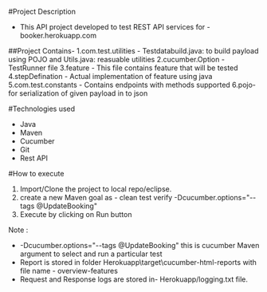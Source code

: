 #Project Description
- This API project developed to test REST API services for - booker.herokuapp.com

##Project Contains- 
	1.com.test.utilities - Testdatabuild.java: to build payload using POJO and Utils.java:	reasuable utilities
	2.cucumber.Option - TestRunner file
	3.feature - This file contains feature that will be tested 
	4.stepDefination - Actual implementation of feature using java
	5.com.test.constants - Contains endpoints with methods supported
	6.pojo- for serialization of given payload in to json


#Technologies used
- Java
- Maven
- Cucumber
- Git
- Rest API

#How to execute
1. Import/Clone the project to local repo/eclipse.
2. create a new Maven goal as - clean test verify -Dcucumber.options="--tags @UpdateBooking"
3. Execute by clicking on Run button

Note : 
- -Dcucumber.options="--tags @UpdateBooking" this is cucumber Maven argument to select and run a particular test
- Report is stored in folder Herokuapp\target\cucumber-html-reports with file name - overview-features
- Request and Response logs are stored in- Herokuapp/logging.txt file.